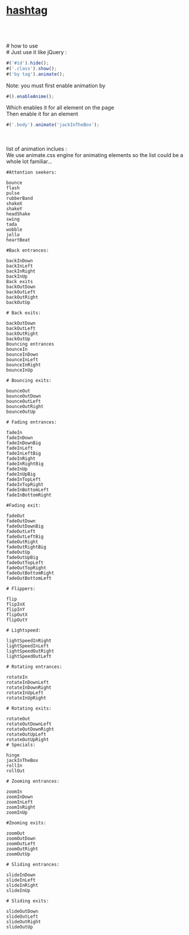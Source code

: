 # [hashtag](https://netopa.github.io/hashtag)
<br>
<br>
<br>
# how to use
<br>
# Just use it like jQuery :

``` javascript
#('#id').hide();
#('.class').show();
#('by tag').animate();
```
Note: you must first enable animation by<br>
``` Javascript
#().enableAnime();
```
Which enables it for all element on the page<br>
Then enable it for an element
``` JavaScript
#('.body').animate('jackInTheBox');
```
<br>
<br>
list of animation inclues : <br>
We use animate.css engine for animating elements so the list could be a whole lot familiar...
<br>

```
#Attention seekers:

bounce
flash
pulse
rubberBand
shakeX
shakeY
headShake
swing
tada
wobble
jello
heartBeat

#Back entrances:

backInDown
backInLeft
backInRight
backInUp
Back exits
backOutDown
backOutLeft
backOutRight
backOutUp

# Back exits:

backOutDown
backOutLeft
backOutRight
backOutUp
Bouncing entrances
bounceIn
bounceInDown
bounceInLeft
bounceInRight
bounceInUp

# Bouncing exits:

bounceOut
bounceOutDown
bounceOutLeft
bounceOutRight
bounceOutUp

# Fading entrances:

fadeIn
fadeInDown
fadeInDownBig
fadeInLeft
fadeInLeftBig
fadeInRight
fadeInRightBig
fadeInUp
fadeInUpBig
fadeInTopLeft
fadeInTopRight
fadeInBottomLeft
fadeInBottomRight

#Fading exit:

fadeOut
fadeOutDown
fadeOutDownBig
fadeOutLeft
fadeOutLeftBig
fadeOutRight
fadeOutRightBig
fadeOutUp
fadeOutUpBig
fadeOutTopLeft
fadeOutTopRight
fadeOutBottomRight
fadeOutBottomLeft

# Flippers:

flip
flipInX
flipInY
flipOutX
flipOutY

# Lightspeed:

lightSpeedInRight
lightSpeedInLeft
lightSpeedOutRight
lightSpeedOutLeft

# Rotating entrances:

rotateIn
rotateInDownLeft
rotateInDownRight
rotateInUpLeft
rotateInUpRight

# Rotating exits:

rotateOut
rotateOutDownLeft
rotateOutDownRight
rotateOutUpLeft
rotateOutUpRight
# Specials:

hinge
jackInTheBox
rollIn
rollOut

# Zooming entrances:

zoomIn
zoomInDown
zoomInLeft
zoomInRight
zoomInUp

#Zooming exits:

zoomOut
zoomOutDown
zoomOutLeft
zoomOutRight
zoomOutUp

# Sliding entrances:

slideInDown
slideInLeft
slideInRight
slideInUp

# Sliding exits:

slideOutDown
slideOutLeft
slideOutRight
slideOutUp




```
